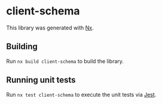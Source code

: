 # client-schema

This library was generated with [Nx](https://nx.dev).

## Building

Run `nx build client-schema` to build the library.

## Running unit tests

Run `nx test client-schema` to execute the unit tests via [Jest](https://jestjs.io).
